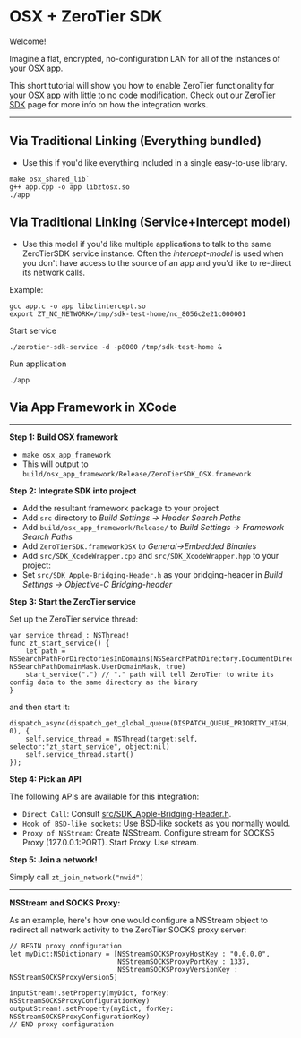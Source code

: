 OSX + ZeroTier SDK
====

Welcome!

Imagine a flat, encrypted, no-configuration LAN for all of the instances of your OSX app. 

This short tutorial will show you how to enable ZeroTier functionality for your OSX app with little to no code modification. Check out our [ZeroTier SDK](https://www.zerotier.com/blog) page for more info on how the integration works.

***

## Via Traditional Linking (Everything bundled)

 - Use this if you'd like everything included in a single easy-to-use library.

```
make osx_shared_lib`
g++ app.cpp -o app libztosx.so
./app
```

## Via Traditional Linking (Service+Intercept model)

 - Use this model if you'd like multiple applications to talk to the same ZeroTierSDK service instance. Often the *intercept-model* is used when you don't have access to the source of an app and you'd like to re-direct its network calls.

Example:

    gcc app.c -o app libztintercept.so
    export ZT_NC_NETWORK=/tmp/sdk-test-home/nc_8056c2e21c000001

Start service

    ./zerotier-sdk-service -d -p8000 /tmp/sdk-test-home &

Run application

    ./app

## Via App Framework in XCode

***
**Step 1: Build OSX framework**

- `make osx_app_framework`
- This will output to `build/osx_app_framework/Release/ZeroTierSDK_OSX.framework`

**Step 2: Integrate SDK into project**

- Add the resultant framework package to your project
- Add `src` directory to *Build Settings -> Header Search Paths*
- Add `build/osx_app_framework/Release/` to *Build Settings -> Framework Search Paths*
- Add `ZeroTierSDK.frameworkOSX` to *General->Embedded Binaries*
- Add `src/SDK_XcodeWrapper.cpp` and `src/SDK_XcodeWrapper.hpp` to your project:
- Set `src/SDK_Apple-Bridging-Header.h` as your bridging-header in *Build Settings -> Objective-C Bridging-header*

**Step 3: Start the ZeroTier service**

Set up the ZeroTier service thread:

```
var service_thread : NSThread!
func zt_start_service() {
    let path = NSSearchPathForDirectoriesInDomains(NSSearchPathDirectory.DocumentDirectory, NSSearchPathDomainMask.UserDomainMask, true)
    start_service(".") // "." path will tell ZeroTier to write its config data to the same directory as the binary
}
```

and then start it:

```
dispatch_async(dispatch_get_global_queue(DISPATCH_QUEUE_PRIORITY_HIGH, 0), {
    self.service_thread = NSThread(target:self, selector:"zt_start_service", object:nil)
    self.service_thread.start()
});
```

**Step 4: Pick an API**

The following APIs are available for this integration:
- `Direct Call`: Consult [src/SDK_Apple-Bridging-Header.h](../../../../src/SDK_Apple-Bridging-Header.h).
- `Hook of BSD-like sockets`: Use BSD-like sockets as you normally would.
- `Proxy of NSStream`: Create NSStream. Configure stream for SOCKS5 Proxy (127.0.0.1:PORT). Start Proxy. Use stream.

**Step 5: Join a network!**

Simply call `zt_join_network("nwid")`

***
**NSStream and SOCKS Proxy:**

As an example, here's how one would configure a NSStream object to redirect all network activity to the ZeroTier SOCKS proxy server:

```
// BEGIN proxy configuration
let myDict:NSDictionary = [NSStreamSOCKSProxyHostKey : "0.0.0.0",
                           NSStreamSOCKSProxyPortKey : 1337,
                           NSStreamSOCKSProxyVersionKey : NSStreamSOCKSProxyVersion5]

inputStream!.setProperty(myDict, forKey: NSStreamSOCKSProxyConfigurationKey)
outputStream!.setProperty(myDict, forKey: NSStreamSOCKSProxyConfigurationKey)
// END proxy configuration
```

